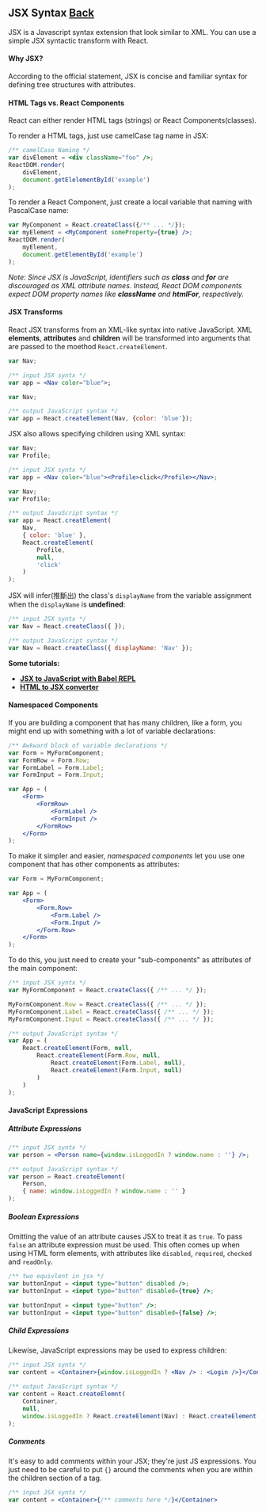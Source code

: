 ## JSX Syntax [Back](./../react.md)

JSX is a Javascript syntax extension that look similar to XML. You can use a simple JSX syntactic transform with React.

#### Why JSX?

According to the official statement, JSX is concise and familiar syntax for defining tree structures with attributes.

#### HTML Tags vs. React Components

React can either render HTML tags (strings) or React Components(classes).

To render a HTML tags, just use camelCase tag name in JSX:

```jsx
/** camelCase Naming */
var divElement = <div className="foo" />;
ReactDOM.render(
    divElement,
    document.getElelementById('example')
);
```

To render a React Component, just create a local variable that naming with PascalCase name:

```jsx
var MyComponent = React.createClass({/** ... */});
var myElement = <MyComponent someProperty={true} />;
ReactDOM.render(
    myElement,
    document.getElementById('example')
);
```

*Note: Since JSX is JavaScript, identifiers such as **class** and **for** are discouraged as XML attribute names. Instead, React DOM components expect DOM property names like **className** and **htmlFor**, respectively.*

#### JSX Transforms

React JSX transforms from an XML-like syntax into native JavaScript. XML **elements**, **attributes** and **children** will be transformed into arguments that are passed to the moethod `React.createElement`.

```jsx
var Nav;

/** input JSX syntx */
var app = <Nav color="blue">;
```

```js
var Nav;

/** output JavaScript syntax */
var app = React.createElement(Nav, {color: 'blue'});
```

JSX also allows specifying children using XML syntax:

```jsx
var Nav;
var Profile;

/** input JSX syntx */
var app = <Nav color="blue"><Profile>click</Profile></Nav>;
```

```js
var Nav;
var Profile;

/** output JavaScript syntax */
var app = React.creatElement(
    Nav,
    { color: 'blue' },
    React.createElement(
        Profile,
        null,
        'click'
    )
);
```

JSX will infer(推斷出) the class's `displayName` from the variable assignment when the `displayName` is **undefined**:

```jsx
/** input JSX syntx */
var Nav = React.createClass({ });
```

```js
/** output JavaScript syntax */
var Nav = React.createClass({ displayName: 'Nav' });
```

**Some tutorials:**

- [**JSX to JavaScript with Babel REPL**](https://babeljs.io/repl/)
- [**HTML to JSX converter**](http://magic.reactjs.net/htmltojsx.htm)

#### Namespaced Components

If you are building a component that has many children, like a form, you might end up with something with a lot of variable declarations:

```jsx
/** Awkward block of variable declarations */
var Form = MyFormComponent;
var FormRow = Form.Row;
var FormLabel = Form.Label;
var FormInput = Form.Input;

var App = (
    <Form>
        <FormRow>
            <FormLabel />
            <FormInput />
        </FormRow>
    </Form>
);
```

To make it simpler and easier, *namespaced components* let you use one component that has other components as attributes:

```jsx
var Form = MyFormComponent;

var App = (
    <Form>
        <Form.Row>
            <Form.Label />
            <Form.Input />
        </Form.Row>
    </Form>
);
```

To do this, you just need to create your "sub-components" as attributes of the main component:

```jsx
/** input JSX syntx */
var MyFormComponent = React.createClass({ /** ... */ });

MyFormComponent.Row = React.createClass({ /** ... */ });
MyFormComponent.Label = React.createClass({ /** ... */ });
MyFormComponent.Input = React.createClass({ /** ... */ });
```

```js
/** output JavaScript syntax */
var App = (
    React.createElement(Form, null, 
        React.createElement(Form.Row, null, 
            React.createElement(Form.Label, null),
            React.createElement(Form.Input, null)
        )
    )
);
```

#### JavaScript Expressions

##### Attribute Expressions

```jsx
/** input JSX syntx */
var person = <Person name={window.isLoggedIn ? window.name : ''} />;
```

```js
/** output JavaScript syntax */
var person = React.createElement(
    Person,
    { name: window.isLoggedIn ? window.name : '' }
);
```

##### Boolean Expressions

Omitting the value of an attribute causes JSX to treat it as `true`. To pass `false` an attribute expression must be used. This often comes up when using HTML form elements, with attributes like `disabled`, `required`, `checked` and `readOnly`.

```jsx
/** two equivlent in jsx */
var buttonInput = <input type="button" disabled />;
var buttonInput = <input type="button" disabled={true} />;

var buttonInput = <input type="button" />;
var buttonInput = <input type="button" disabled={false} />;
```

##### Child Expressions

Likewise, JavaScript expressions may be used to express children:

```jsx
/** input JSX syntx */
var content = <Container>{window.isLoggedIn ? <Nav /> : <Login />}</Container>
```

```js
/** output JavaScript syntax */
var content = React.createElemnt(
    Container,
    null,
    window.isLoggedIn ? React.createElement(Nav) : React.createElement(Login)
);
```

##### Comments

It's easy to add comments within your JSX; they're just JS expressions. You just need to be careful to put `{}` around the comments when you are within the children section of a tag.

```jsx
/** input JSX syntx */
var content = <Container>{/** comments here */}</Container>
```